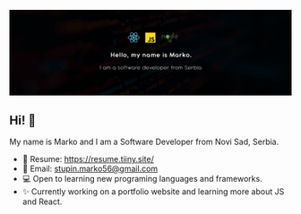 [![Header](https://github.com/marko-stupin/marko-stupin/blob/main/banner.png?raw=true "Header")](https://github.com/marko-stupin)

## Hi! 👋
My name is Marko and I am a Software Developer from Novi Sad, Serbia.

- 📄 Resume: https://resume.tiiny.site/
- 📧 Email: stupin.marko56@gmail.com
- 💻 Open to learning new programing languages and frameworks.
- ✨ Currently working on a portfolio website and learning more about JS and React.

<!--
**marko-stupin/marko-stupin** is a ✨ _special_ ✨ repository because its `README.md` (this file) appears on your GitHub profile.

Here are some ideas to get you started:

- 🔭 I’m currently working on ...
- 🌱 I’m currently learning ...
- 👯 I’m looking to collaborate on ...
- 🤔 I’m looking for help with ...
- 💬 Ask me about ...
- 📫 How to reach me: ...
- 😄 Pronouns: ...
- ⚡ Fun fact: ...
-->
